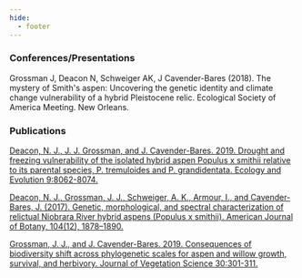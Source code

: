 ```yaml
---
hide:
  - footer
---
```


### Conferences/Presentations
Grossman J, Deacon N, Schweiger AK, J Cavender-Bares (2018). The mystery of Smith's aspen: Uncovering the genetic identity and climate change vulnerability of a hybrid Pleistocene relic. Ecological Society of America Meeting. New Orleans.

### Publications

[Deacon, N. J., J. J. Grossman, and J. Cavender-Bares. 2019. Drought and freezing vulnerability of the isolated hybrid aspen Populus x smithii relative to its parental species, P. tremuloides and P. grandidentata. Ecology and Evolution 9:8062-8074.](https://drive.google.com/file/d/1WSF19DS9U_KtqLwXL1eS9bKMKClwGLFl/view?usp=sharing)

[Deacon, N. J., Grossman, J. J., Schweiger, A. K., Armour, I., and Cavender-Bares, J. (2017). Genetic, morphological, and spectral characterization of relictual Niobrara River hybrid aspens (Populus x smithii). American Journal of Botany, 104(12), 1878–1890.](https://drive.google.com/file/d/1Ji2tQDiAm2gi0Kfho6iucGbgueIO1k69/view?usp=sharing)

[Grossman, J. J., and J. Cavender-Bares. 2019. Consequences of biodiversity shift across phylogenetic scales for aspen and willow growth, survival, and herbivory. Journal of Vegetation Science 30:301-311.](https://drive.google.com/file/d/1T7SEoPmAEJmdkF4THlNNfjewZx8a7K6g/view?usp=sharing)